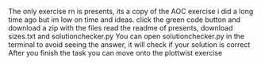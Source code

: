The only exercise rn is presents, its a copy of the AOC exercise i did a long time ago but im low on time and ideas.
click the green code button and download a zip with the files
read the readme of presents, download sizes.txt and solutionchecker.py
You can open solutionchecker.py in the terminal to avoid seeing the answer,
it will check if your solution is correct
After you finish the task you can move onto the plottwist exercise